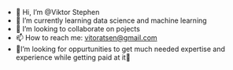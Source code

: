 - 👋 Hi, I’m @Viktor Stephen
- 🌱 I’m currently learning data science and machine learning 
- 💞️ I’m looking to collaborate on pojects
- 📫 How to reach me: vitoratsen@gmail.com
- 🤔I’m looking for oppurtunities to get much needed expertise and experience while getting paid at it🙏

<!---
vickutz/vickutz is a ✨ special ✨ repository because its `README.md` (this file) appears on your GitHub profile.
You can click the Preview link to take a look at your changes.
--->
 
